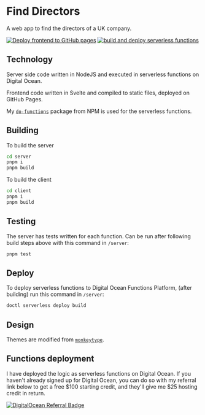 # Find Directors
A web app to find the directors of a UK company.

[![Deploy frontend to GitHub pages](https://github.com/mrbrianevans/find-directors/actions/workflows/deploy-pages.yaml/badge.svg)](https://github.com/mrbrianevans/find-directors/actions/workflows/deploy-pages.yaml)
[![build and deploy serverless functions](https://github.com/mrbrianevans/find-directors/actions/workflows/deploy-functions.yaml/badge.svg)](https://github.com/mrbrianevans/find-directors/actions/workflows/deploy-functions.yaml)

## Technology

Server side code written in NodeJS and executed in serverless functions on Digital Ocean.

Frontend code written in Svelte and compiled to static files, deployed on GitHub Pages.



My [`do-functions`](https://www.npmjs.com/package/do-functions) package from NPM is used for the serverless functions. 


## Building

To build the server
```bash
cd server
pnpm i 
pnpm build
```

To build the client
```bash
cd client
pnpm i
pnpm build
```

## Testing
The server has tests written for each function. 
Can be run after following build steps above with this command in `/server`:
```bash
pnpm test
```

## Deploy
To deploy serverless functions to Digital Ocean Functions Platform, (after building) run this command in `/server`:
```bash
doctl serverless deploy build
```

## Design
Themes are modified from [`monkeytype`](https://github.com/monkeytypegame/monkeytype).

## Functions deployment
I have deployed the logic as serverless functions on Digital Ocean. If you haven't already signed up for
Digital Ocean, you can do so with my referral link below to get a free $100 starting credit, and they'll give me
$25 hosting credit in return.

[![DigitalOcean Referral Badge](https://web-platforms.sfo2.digitaloceanspaces.com/WWW/Badge%203.svg)](https://www.digitalocean.com/?refcode=4d6af2b60752&utm_campaign=Referral_Invite&utm_medium=Referral_Program&utm_source=badge)
